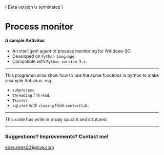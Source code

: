 ( Beta version is terminated )
# Process monitor
#### A sample Antivirus
* An intelligent agent of process monitoring for Windows SO.
* Developed on `Python Language`.
* Compatible with `Python version 3.x`.

---
This programm aims show how to use the some functions in python to make a sample Antivirus. e.g.
* `subprocess`.
* `threading` / `Thread`.
* `Tkinter`.
* `sqlite3` with `closing` from `contextlib`.

---
This code has write in a way succint and strutured.

---
### Suggestions? Improvements? Contact me!
eber.alves001@live.com
